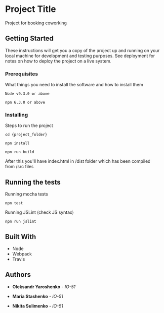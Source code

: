# Project Title

Project for booking coworking

## Getting Started

These instructions will get you a copy of the project up and running on your local machine for development and testing purposes. See deployment for notes on how to deploy the project on a live system.

### Prerequisites

What things you need to install the software and how to install them

```
Node v9.3.0 or above

npm 6.3.0 or above
```

### Installing

Steps to run the project

```
cd {project_folder}
```

```
npm install
```

```
npm run build
```

After this you'll have index.html in /dist folder which has been compiled from /src files

## Running the tests

Running mocha tests

```
npm test
```

Running JSLint (check JS syntax)

```
npm run jslint
```

## Built With

* Node
* Webpack
* Travis

## Authors

* **Oleksandr Yaroshenko** - *IO-51* 

* **Maria Stashenko** - *IO-51* 

* **Nikita Sulimenko** - *IO-51* 


